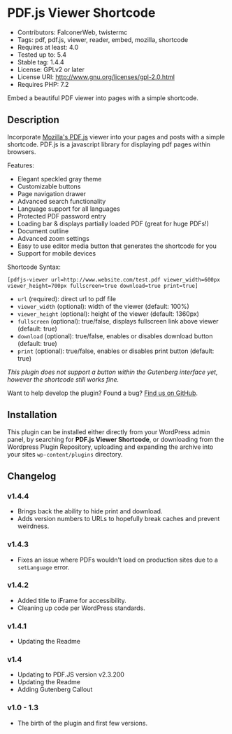# PDF.js Viewer Shortcode

* Contributors: FalconerWeb, twistermc
* Tags: pdf, pdf.js, viewer, reader, embed, mozilla, shortcode
* Requires at least: 4.0
* Tested up to: 5.4
* Stable tag: 1.4.4
* License: GPLv2 or later
* License URI: http://www.gnu.org/licenses/gpl-2.0.html
* Requires PHP: 7.2

Embed a beautiful PDF viewer into pages with a simple shortcode.

## Description

Incorporate [Mozilla's PDF.js](https://github.com/mozilla/pdf.js/) viewer into your pages and posts with a simple shortcode. PDF.js is a javascript library for displaying pdf pages within browsers.

Features:

*   Elegant speckled gray theme
*   Customizable buttons
*   Page navigation drawer
*   Advanced search functionality
*   Language support for all languages
*   Protected PDF password entry
*   Loading bar & displays partially loaded PDF (great for huge PDFs!)
*   Document outline
*   Advanced zoom settings
*   Easy to use editor media button that generates the shortcode for you
*   Support for mobile devices

Shortcode Syntax:

`[pdfjs-viewer url=http://www.website.com/test.pdf viewer_width=600px viewer_height=700px fullscreen=true download=true print=true]`

*   `url` (required): direct url to pdf file
*   `viewer_width` (optional): width of the viewer (default: 100%)
*   `viewer_height` (optional): height of the viewer (default: 1360px)
*   `fullscreen` (optional): true/false, displays fullscreen link above viewer (default: true)
*   `download` (optional): true/false, enables or disables download button (default: true)
*   `print` (optional): true/false, enables or disables print button (default: true)

*This plugin does not support a button within the Gutenberg interface yet, however the shortcode still works fine.*

Want to help develop the plugin? Found a bug? [Find us on GitHub](https://github.com/TwisterMc/PDF.js-Viewer-Shortcode).

## Installation

This plugin can be installed either directly from your WordPress admin panel, by searching for **PDF.js Viewer Shortcode**, or downloading from the Wordpress Plugin Repository, uploading and expanding the archive into your sites `wp-content/plugins` directory.

## Changelog

### v1.4.4

 * Brings back the ability to hide print and download.
 * Adds version numbers to URLs to hopefully break caches and prevent weirdness.

### v1.4.3

* Fixes an issue where PDFs wouldn't load on production sites due to a `setLanguage` error.

### v1.4.2

* Added title to iFrame for accessibility.
* Cleaning up code per WordPress standards.

### v1.4.1

* Updating the Readme

### v1.4

* Updating to PDF.JS version v2.3.200
* Updating the Readme
* Adding Gutenberg Callout

### v1.0 - 1.3

* The birth of the plugin and first few versions.
